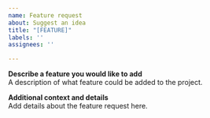 ```yaml
---
name: Feature request
about: Suggest an idea
title: "[FEATURE]"
labels: ''
assignees: ''

---
```


**Describe a feature you would like to add**  
A description of what feature could be added to the project.

**Additional context and details**  
Add details about the feature request here.
